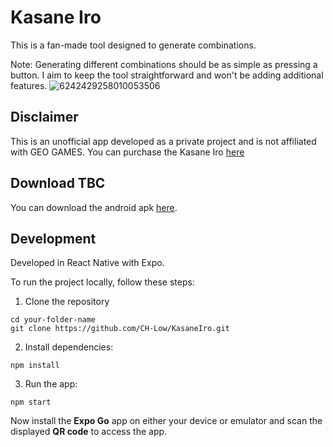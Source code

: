 # Kasane Iro

This is a fan-made tool designed to generate combinations. 

Note: Generating different combinations should be as simple as pressing a button. I aim to keep the tool straightforward and won't be adding additional features.
![6242429258010053506](https://github.com/user-attachments/assets/d630f322-5ad3-4c5f-9e4c-a11db05e8800)

## Disclaimer

This is an unofficial app developed as a private project and is not affiliated with GEO GAMES.
You can purchase the Kasane Iro [here](https://www.amazon.co.jp/dp/B0F7QP24GL?ref_=pe_63408012_578253412_t_fed_asin_title)

## Download TBC
You can download the android apk [here](https://github.com/CH-Low/KasaneIro/releases/tag/V1.0.0).

## Development
Developed in React Native with Expo.

To run the project locally, follow these steps:

1. Clone the repository

```
cd your-folder-name
git clone https://github.com/CH-Low/KasaneIro.git
```

2. Install dependencies:
```
npm install
```

3. Run the app:
```
npm start
```
Now install the **Expo Go** app on either your device or emulator and scan the displayed **QR code** to access the app.

